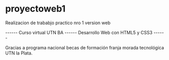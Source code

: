 # proyectoweb1
Realizacion de trababjo practico nro 1 version web

------ Curso virtual UTN BA     ------     Desarrollo Web con HTML5 y CSS3 ------

Gracias a programa nacional becas de formación franja morada tecnológica UTN la Plata.
